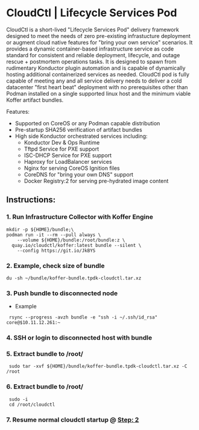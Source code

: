 # CloudCtl | Lifecycle Services Pod
CloudCtl is a short-lived "Lifecycle Services Pod" delivery framework designed to meet the needs of zero pre-existing infrastucture deployment or augment cloud native features for "bring your own service" scenarios. It provides a dynamic container-based infrastructure service as code standard for consistent and reliable deployment, lifecycle, and outage rescue + postmortem operations tasks. It is designed to spawn from rudimentary Konductor plugin automation and is capable of dynamically hosting additional containerized services as needed. CloudCtl pod is fully capable of meeting any and all service delivery needs to deliver a cold datacenter "first heart beat" deployment with no prerequisites other than Podman installed on a single supported linux host and the minimum viable Koffer artifact bundles.

Features:
  - Supported on CoreOS or any Podman capable distribution
  - Pre-startup SHA256 verification of artifact bundles 
  - High side Konductor orchestrated services including:
    - Konductor Dev & Ops Runtime
    - Tftpd Service for PXE support
    - ISC-DHCP Service for PXE support
    - Haproxy for LoadBalancer services
    - Nginx for serving CoreOS Ignition files
    - CoreDNS for "bring your own DNS" support
    - Docker Registry:2 for serving pre-hydrated image content

## Instructions:
### 1. Run Infrastructure Collector with Koffer Engine
```
mkdir -p ${HOME}/bundle;\
podman run -it --rm --pull always \
    --volume ${HOME}/bundle:/root/bundle:z \
  quay.io/cloudctl/koffer:latest bundle --silent \
    --config https://git.io/JkBYS
```
### 2. Example, check size of bundle
```
du -sh ~/bundle/koffer-bundle.tpdk-cloudctl.tar.xz
``` 
### 3. Push bundle to disconnected node
  - Example
```
 rsync --progress -avzh bundle -e "ssh -i ~/.ssh/id_rsa" core@$10.11.12.261:~ 
```
### 4. SSH or login to disconnected host with bundle
### 5. Extract bundle to /root/
```
 sudo tar -xvf ${HOME}/bundle/koffer-bundle.tpdk-cloudctl.tar.xz -C /root
``` 
### 6. Extract bundle to /root/
```
 sudo -i
 cd /root/cloudctl
``` 
### 7. Resume normal cloudctl startup @ [Step: 2]
[Step: 2]:https://github.com/CloudCtl/CloudCtl#2-initialize-cloudctl-pod
